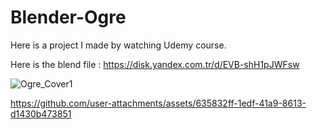 # Blender-Ogre

Here is a project I made by watching Udemy course.


Here is the blend file : https://disk.yandex.com.tr/d/EVB-shH1pJWFsw

![Ogre_Cover1](https://github.com/user-attachments/assets/dea5347c-25c6-437e-85f9-5c32a5ae2e15)


https://github.com/user-attachments/assets/635832ff-1edf-41a9-8613-d1430b473851

